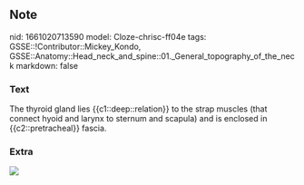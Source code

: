 ## Note
nid: 1661020713590
model: Cloze-chrisc-ff04e
tags: GSSE::!Contributor::Mickey_Kondo, GSSE::Anatomy::Head_neck_and_spine::01._General_topography_of_the_neck
markdown: false

### Text
The thyroid gland lies {{c1::deep::relation}} to the strap muscles (that connect hyoid and larynx to sternum and scapula) and is enclosed in {{c2::pretracheal}} fascia.

### Extra
<img src= 
"Diagram-of-the-Pretracheal-Fascia-Layer-of-the-Neck-Labelled.png">
